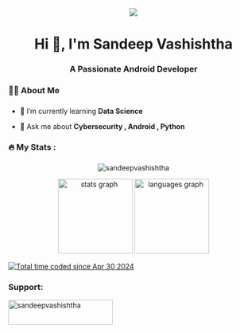 <div align="center">
  <img src="https://profile-counter.glitch.me/SandeepVashishtha/count.svg?"  />
</div>


<div>
<h1 align="center">Hi 👋, I'm Sandeep Vashishtha</h1>
<h3 align="center">A Passionate Android Developer</h3>
</div>

<h3 align="left">👩‍💻  About Me</h3>


###

- 🌱 I’m currently learning **Data Science**

- 💬 Ask me about **Cybersecurity , Android , Python**



<h3 align="left">🔥   My Stats :</h3>

###

###



<div align="center">
  <p><img align="center" src="https://github-readme-streak-stats.herokuapp.com/?user=sandeepvashishtha&theme=dracula" alt="sandeepvashishtha" /></p>
  <img src="https://github-readme-stats.vercel.app/api?username=SandeepVashishtha&hide_title=false&hide_rank=false&show_icons=true&include_all_commits=true&count_private=true&disable_animations=false&theme=dracula&locale=en&hide_border=false&order=1" height="150" alt="stats graph"  />
  <img src="https://github-readme-stats.vercel.app/api/top-langs?username=SandeepVashishtha&locale=en&hide_title=false&layout=compact&card_width=320&langs_count=8&theme=dracula&hide_border=false&order=2" height="150" alt="languages graph"  />
</div>


<a href="https://wakatime.com/@4cd19b97-26c7-4594-acb3-eb53ad1ebff1"><img src="https://wakatime.com/badge/user/4cd19b97-26c7-4594-acb3-eb53ad1ebff1.svg" alt="Total time coded since Apr 30 2024" /></a>
<h3 align="left">Support:</h3>
<p><a href="https://www.buymeacoffee.com/sandeepvashishtha"> <img align="left" src="https://cdn.buymeacoffee.com/buttons/v2/default-yellow.png" height="50" width="210" alt="sandeepvashishtha" /></a></p><br><br>

